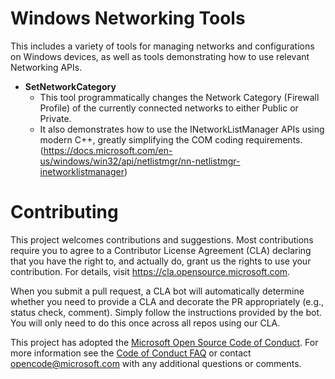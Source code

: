 # Windows Networking Tools
This includes a variety of tools for managing networks and configurations on Windows devices, as well as tools demonstrating how to use relevant Networking APIs.

* **SetNetworkCategory**
  * This tool programmatically changes the Network Category (Firewall Profile) of the currently connected networks to either Public or Private.
  * It also demonstrates how to use the INetworkListManager APIs using modern C++, greatly simplifying the COM coding requirements. (https://docs.microsoft.com/en-us/windows/win32/api/netlistmgr/nn-netlistmgr-inetworklistmanager)


# Contributing

This project welcomes contributions and suggestions.  Most contributions require you to agree to a
Contributor License Agreement (CLA) declaring that you have the right to, and actually do, grant us
the rights to use your contribution. For details, visit https://cla.opensource.microsoft.com.

When you submit a pull request, a CLA bot will automatically determine whether you need to provide
a CLA and decorate the PR appropriately (e.g., status check, comment). Simply follow the instructions
provided by the bot. You will only need to do this once across all repos using our CLA.

This project has adopted the [Microsoft Open Source Code of Conduct](https://opensource.microsoft.com/codeofconduct/).
For more information see the [Code of Conduct FAQ](https://opensource.microsoft.com/codeofconduct/faq/) or
contact [opencode@microsoft.com](mailto:opencode@microsoft.com) with any additional questions or comments.
